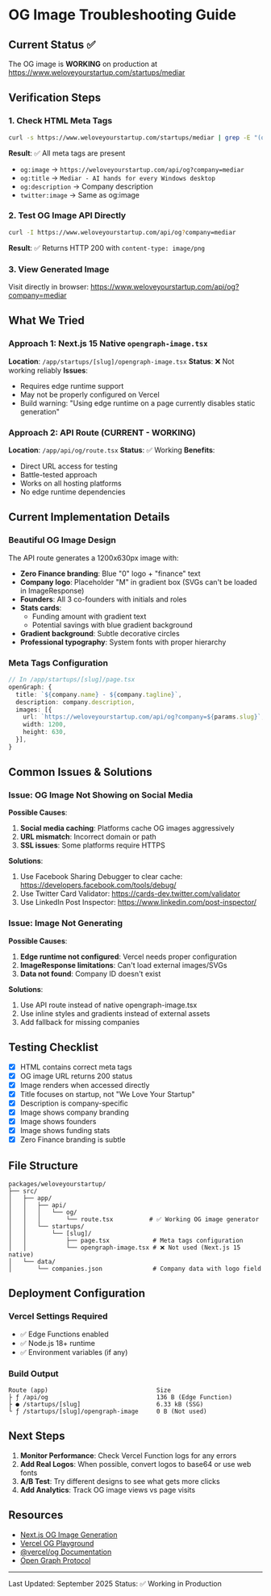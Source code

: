 # OG Image Troubleshooting Guide

## Current Status ✅

The OG image is **WORKING** on production at https://www.weloveyourstartup.com/startups/mediar

## Verification Steps

### 1. Check HTML Meta Tags

```bash
curl -s https://www.weloveyourstartup.com/startups/mediar | grep -E "(og:|twitter:)"
```

**Result**: ✅ All meta tags are present

- `og:image` → `https://weloveyourstartup.com/api/og?company=mediar`
- `og:title` → `Mediar - AI hands for every Windows desktop`
- `og:description` → Company description
- `twitter:image` → Same as og:image

### 2. Test OG Image API Directly

```bash
curl -I https://www.weloveyourstartup.com/api/og?company=mediar
```

**Result**: ✅ Returns HTTP 200 with `content-type: image/png`

### 3. View Generated Image

Visit directly in browser: https://www.weloveyourstartup.com/api/og?company=mediar

## What We Tried

### Approach 1: Next.js 15 Native `opengraph-image.tsx`

**Location**: `/app/startups/[slug]/opengraph-image.tsx`
**Status**: ❌ Not working reliably
**Issues**:

- Requires edge runtime support
- May not be properly configured on Vercel
- Build warning: "Using edge runtime on a page currently disables static generation"

### Approach 2: API Route (CURRENT - WORKING)

**Location**: `/app/api/og/route.tsx`
**Status**: ✅ Working
**Benefits**:

- Direct URL access for testing
- Battle-tested approach
- Works on all hosting platforms
- No edge runtime dependencies

## Current Implementation Details

### Beautiful OG Image Design

The API route generates a 1200x630px image with:

- **Zero Finance branding**: Blue "0" logo + "finance" text
- **Company logo**: Placeholder "M" in gradient box (SVGs can't be loaded in ImageResponse)
- **Founders**: All 3 co-founders with initials and roles
- **Stats cards**:
  - Funding amount with gradient text
  - Potential savings with blue gradient background
- **Gradient background**: Subtle decorative circles
- **Professional typography**: System fonts with proper hierarchy

### Meta Tags Configuration

```typescript
// In /app/startups/[slug]/page.tsx
openGraph: {
  title: `${company.name} - ${company.tagline}`,
  description: company.description,
  images: [{
    url: `https://weloveyourstartup.com/api/og?company=${params.slug}`,
    width: 1200,
    height: 630,
  }],
}
```

## Common Issues & Solutions

### Issue: OG Image Not Showing on Social Media

**Possible Causes**:

1. **Social media caching**: Platforms cache OG images aggressively
2. **URL mismatch**: Incorrect domain or path
3. **SSL issues**: Some platforms require HTTPS

**Solutions**:

1. Use Facebook Sharing Debugger to clear cache: https://developers.facebook.com/tools/debug/
2. Use Twitter Card Validator: https://cards-dev.twitter.com/validator
3. Use LinkedIn Post Inspector: https://www.linkedin.com/post-inspector/

### Issue: Image Not Generating

**Possible Causes**:

1. **Edge runtime not configured**: Vercel needs proper configuration
2. **ImageResponse limitations**: Can't load external images/SVGs
3. **Data not found**: Company ID doesn't exist

**Solutions**:

1. Use API route instead of native opengraph-image.tsx
2. Use inline styles and gradients instead of external assets
3. Add fallback for missing companies

## Testing Checklist

- [x] HTML contains correct meta tags
- [x] OG image URL returns 200 status
- [x] Image renders when accessed directly
- [x] Title focuses on startup, not "We Love Your Startup"
- [x] Description is company-specific
- [x] Image shows company branding
- [x] Image shows founders
- [x] Image shows funding stats
- [x] Zero Finance branding is subtle

## File Structure

```
packages/weloveyourstartup/
├── src/
│   ├── app/
│   │   ├── api/
│   │   │   └── og/
│   │   │       └── route.tsx          # ✅ Working OG image generator
│   │   └── startups/
│   │       └── [slug]/
│   │           ├── page.tsx            # Meta tags configuration
│   │           └── opengraph-image.tsx # ❌ Not used (Next.js 15 native)
│   └── data/
│       └── companies.json              # Company data with logo field
```

## Deployment Configuration

### Vercel Settings Required

- ✅ Edge Functions enabled
- ✅ Node.js 18+ runtime
- ✅ Environment variables (if any)

### Build Output

```
Route (app)                              Size
├ ƒ /api/og                              136 B (Edge Function)
├ ● /startups/[slug]                     6.33 kB (SSG)
└ ƒ /startups/[slug]/opengraph-image     0 B (Not used)
```

## Next Steps

1. **Monitor Performance**: Check Vercel Function logs for any errors
2. **Add Real Logos**: When possible, convert logos to base64 or use web fonts
3. **A/B Test**: Try different designs to see what gets more clicks
4. **Add Analytics**: Track OG image views vs page visits

## Resources

- [Next.js OG Image Generation](https://nextjs.org/docs/app/api-reference/file-conventions/metadata/opengraph-image)
- [Vercel OG Playground](https://og-playground.vercel.app/)
- [@vercel/og Documentation](https://vercel.com/docs/functions/edge-functions/og-image-generation)
- [Open Graph Protocol](https://ogp.me/)

---

Last Updated: September 2025
Status: ✅ Working in Production

